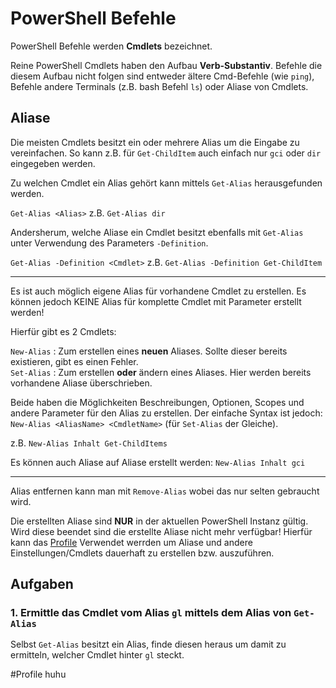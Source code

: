 # PowerShell Befehle

PowerShell Befehle werden **Cmdlets** bezeichnet.

Reine PowerShell Cmdlets haben den Aufbau **Verb-Substantiv**. Befehle die diesem Aufbau nicht folgen sind entweder ältere Cmd-Befehle (wie `ping`), Befehle andere Terminals (z.B. bash Befehl `ls`) oder Aliase von Cmdlets.

## Aliase

Die meisten Cmdlets besitzt ein oder mehrere Alias um die Eingabe zu vereinfachen. So kann z.B. für `Get-ChildItem` auch einfach nur `gci` oder `dir` eingegeben werden.

Zu welchen Cmdlet ein Alias gehört kann mittels `Get-Alias` herausgefunden werden.

`Get-Alias <Alias>` z.B. `Get-Alias dir`

Andersherum, welche Aliase ein Cmdlet besitzt ebenfalls mit `Get-Alias` unter Verwendung des Parameters `-Definition`.

`Get-Alias -Definition <Cmdlet>` z.B. `Get-Alias -Definition Get-ChildItem`

---
Es ist auch möglich eigene Alias für vorhandene Cmdlet zu erstellen. Es können jedoch KEINE Alias für komplette Cmdlet mit Parameter erstellt werden!

Hierfür gibt es 2 Cmdlets:

`New-Alias` : Zum erstellen eines **neuen** Aliases. Sollte dieser bereits existieren, gibt es einen Fehler.<br />
`Set-Alias` : Zum erstellen **oder** ändern eines Aliases. Hier werden bereits vorhandene Aliase überschrieben.

Beide haben die Möglichkeiten Beschreibungen, Optionen, Scopes und andere Parameter für den Alias zu erstellen. Der einfache Syntax ist jedoch: `New-Alias <AliasName> <CmdletName>` (für `Set-Alias` der Gleiche).

z.B. `New-Alias Inhalt Get-ChildItems`

Es können auch Aliase auf Aliase erstellt werden: `New-Alias Inhalt gci`

---
Alias entfernen kann man mit `Remove-Alias` wobei das nur selten gebraucht wird.

Die erstellten Aliase sind **NUR** in der aktuellen PowerShell Instanz gültig. Wird diese beendet sind die erstellte Aliase nicht mehr verfügbar! Hierfür kann das [Profile](#Profile) Verwendet werrden um Aliase und andere Einstellungen/Cmdlets dauerhaft zu erstellen bzw. auszuführen.










## Aufgaben

### 1. Ermittle das Cmdlet vom Alias `gl` mittels dem Alias von `Get-Alias`

Selbst `Get-Alias` besitzt ein Alias, finde diesen heraus um damit zu ermitteln, welcher Cmdlet hinter `gl` steckt.

#Profile
huhu

